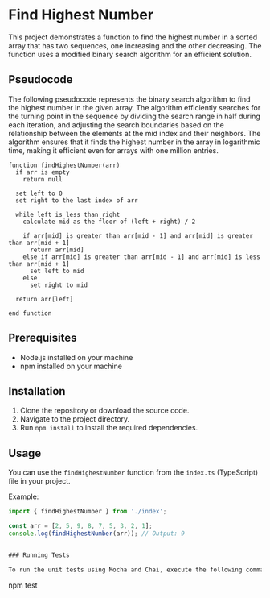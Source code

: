 # Find Highest Number

This project demonstrates a function to find the highest number in a sorted array that has two sequences, one increasing and the other decreasing. The function uses a modified binary search algorithm for an efficient solution.

## Pseudocode

The following pseudocode represents the binary search algorithm to find the highest number in the given array. The algorithm efficiently searches for the turning point in the sequence by dividing the search range in half during each iteration, and adjusting the search boundaries based on the relationship between the elements at the mid index and their neighbors. The algorithm ensures that it finds the highest number in the array in logarithmic time, making it efficient even for arrays with one million entries.

```
function findHighestNumber(arr)
  if arr is empty
    return null

  set left to 0
  set right to the last index of arr

  while left is less than right
    calculate mid as the floor of (left + right) / 2

    if arr[mid] is greater than arr[mid - 1] and arr[mid] is greater than arr[mid + 1]
      return arr[mid]
    else if arr[mid] is greater than arr[mid - 1] and arr[mid] is less than arr[mid + 1]
      set left to mid
    else
      set right to mid

  return arr[left]

end function
```


## Prerequisites

- Node.js installed on your machine
- npm installed on your machine

## Installation

1. Clone the repository or download the source code.
2. Navigate to the project directory.
3. Run `npm install` to install the required dependencies.

## Usage

You can use the `findHighestNumber` function from the `index.ts` (TypeScript) file in your project.

Example:

```typescript
import { findHighestNumber } from './index';

const arr = [2, 5, 9, 8, 7, 5, 3, 2, 1];
console.log(findHighestNumber(arr)); // Output: 9


### Running Tests

To run the unit tests using Mocha and Chai, execute the following command:

```
npm test
```